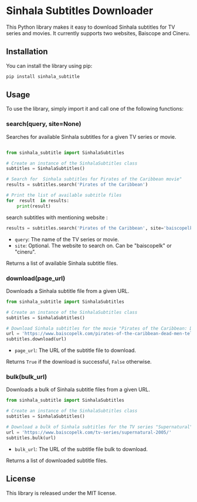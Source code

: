 
# Sinhala Subtitles Downloader

This Python library makes it easy to download Sinhala subtitles for TV series and movies. It currently supports two websites, Baiscope and Cineru.

## Installation

You can install the library using pip:
```cmd
pip install sinhala_subtitle
```


## Usage

To use the library, simply import it and call one of the following functions:

### search(query, site=None)

Searches for available Sinhala subtitles for a given TV series or movie.
```python

from sinhala_subtitle import SinhalaSubtitles 

# Create an instance of the SinhalaSubtitles class 
subtitles = SinhalaSubtitles() 

# Search for  Sinhala subtitles for Pirates of the Caribbean movie" 
results = subtitles.search('Pirates of the Caribbean') 

# Print the list of available subtitle files
for  result  in results: 
	print(result)
```
search subtitles with mentioning website :
```python
results = subtitles.search('Pirates of the Caribbean', site='baiscopelk')

```

* `query`: The name of the TV series or movie.
* `site`: Optional. The website to search on. Can be "baiscopelk" or "cineru".

Returns a list of available Sinhala subtitle files.


### download(page_url)

Downloads a Sinhala subtitle file from a given URL.
```python
from sinhala_subtitle import SinhalaSubtitles

# Create an instance of the SinhalaSubtitles class
subtitles = SinhalaSubtitles()

# Download Sinhala subtitles for the movie "Pirates of the Caribbean: Dead Men Tell No Tales"
url = 'https://www.baiscopelk.com/pirates-of-the-caribbean-dead-men-tell-no-tales-2017-with-sinhala-subtitles/'
subtitles.download(url)
```
* `page_url`: The URL of the subtitle file to download.

Returns `True` if the download is successful, `False` otherwise.

### bulk(bulk_url)

Downloads a bulk of Sinhala subtitle files from a given URL.
```python
from sinhala_subtitle import SinhalaSubtitles

# Create an instance of the SinhalaSubtitles class
subtitles = SinhalaSubtitles()

# Download a bulk of Sinhala subtitles for the TV series "Supernatural"
url = 'https://www.baiscopelk.com/tv-series/supernatural-2005/'
subtitles.bulk(url)

```

* `bulk_url`: The URL of the subtitle file bulk to download.

Returns a list of downloaded subtitle files.

## License

This library is released under the MIT license.
